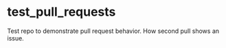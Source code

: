 # test_pull_requests

Test repo to demonstrate pull request behavior.
How second pull shows an issue.
